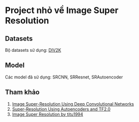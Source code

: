 # Project nhỏ về Image Super Resolution

## Datasets

Bộ datasets sử dụng: [DIV2K](https://data.vision.ee.ethz.ch/cvl/DIV2K/)

## Model

Các model đã sử dụng: SRCNN, SRResnet, SRAutoencoder

## Tham khảo
1. [Image Super-Resolution Using Deep Convolutional Networks](https://arxiv.org/pdf/1501.00092.pdf)
2. [Super-Resolution Using Autoencoders and TF2.0](https://medium.com/analytics-vidhya/super-resolution-using-autoencoders-and-tf2-0-505215c1674)
3. [Image Super Resolution by titu1994](https://github.com/titu1994/Image-Super-Resolution)